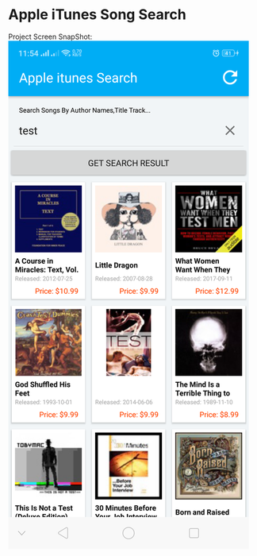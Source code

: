 # Apple iTunes Song Search



Project Screen SnapShot:
![Alt text](https://github.com/Luckyrana001/Apple-iTunes/blob/master/SnapShots/snapshot1.png?raw=true "Screen Snapshot")
&nbsp;&nbsp;&nbsp;

